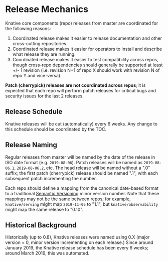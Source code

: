 # Release Mechanics

Knative core components (repo) releases from master are coordinated for the
following reasons:

1. Coordinated release makes it easier to release documentation and other
   cross-cutting repositories.
1. Coordinated release makes it easier for operators to install and describe
   what release they are running.
1. Coordinated release makes it easier to test compatibility across repos,
   though cross-repo dependencies should generally be supported at least +/- 1
   revision (i.e. revision N+1 of repo X should work with revision N of repo Y
   and vice-versa).

**Patch (cherrypick) releases are not coordinated across repos**; it is expected
that each repo will perform patch releases for critical bugs and security issues
for the last 2 releases.

## Release Schedule

Knative releases will be cut (automatically) every 6 weeks. Any change to this
schedule should be coordinated by the TOC.

<!-- TODO: do we have a calendar for this? What about releases during holidays like Christmas? -->

## Release Naming

Regular releases from master will be named by the date of the release in ISO
date format (e.g. `2019-08-06`). Patch releases will be named as `2019-08-06.1`,
`2019-08-06.2`, etc. The head release will be named without a ".0" suffix; the
first patch (cherrypick) release should be named ".1", with each subsequent
patch incrementing the number.

Each repo should define a mapping from the canonical date-based format to a
traditional [Semantic Versioning](https://semver.org) minor version number. Note
that these mappings may not be the same between repos; for example,
`knative/serving` might map `2019-11-05` to "1.1", but `knative/observability`
might map the same release to "0.10".

## Historical Background

Historically (up to 0.8), Knative releases were named using 0.X (major version =
0, minor version incrementing on each release.) Since around January 2019, the
Knative release schedule has been every 6 weeks; around March 2019, this was
automated.
